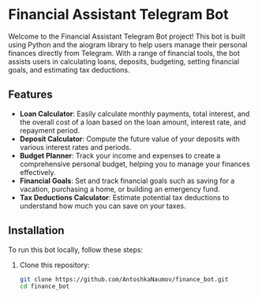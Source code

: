 # Financial Assistant Telegram Bot

Welcome to the Financial Assistant Telegram Bot project! This bot is built using Python and the aiogram library to help users manage their personal finances directly from Telegram. With a range of financial tools, the bot assists users in calculating loans, deposits, budgeting, setting financial goals, and estimating tax deductions.

## Features

- **Loan Calculator**: Easily calculate monthly payments, total interest, and the overall cost of a loan based on the loan amount, interest rate, and repayment period.
- **Deposit Calculator**: Compute the future value of your deposits with various interest rates and periods.
- **Budget Planner**: Track your income and expenses to create a comprehensive personal budget, helping you to manage your finances effectively.
- **Financial Goals**: Set and track financial goals such as saving for a vacation, purchasing a home, or building an emergency fund.
- **Tax Deductions Calculator**: Estimate potential tax deductions to understand how much you can save on your taxes.

## Installation

To run this bot locally, follow these steps:

1. Clone this repository:
   ```bash
   git clone https://github.com/AntoshkaNaumov/finance_bot.git
   cd finance_bot
